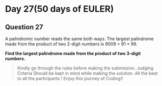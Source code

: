 # Day 27(50 days of EULER)

## Question 27


A palindromic number reads the same both ways. The largest palindrome made from the product of two 2-digit numbers is 9009 = 91 × 99.

**Find the largest palindrome made from the product of two 3-digit numbers.**

> Kindly go through the rules before making the submission.
>Judging Criteria Should be kept in mind while making the solution.
>All the best to all the participants ! Enjoy this journey of Coding!!